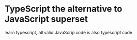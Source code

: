 # TypeScript the alternative to JavaScript superset

learn typescript, all valid JavaScrip code is also typescript code

